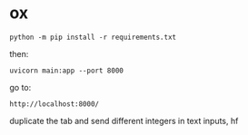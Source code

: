 # ox

```
python -m pip install -r requirements.txt
```
then:
```
uvicorn main:app --port 8000
```
go to:
```
http://localhost:8000/
```
duplicate the tab and send different integers in text inputs, hf
